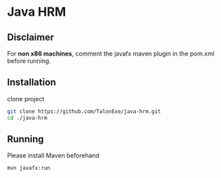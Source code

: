 
# Java HRM

## Disclaimer

For **non x86 machines**,  comment the javafx maven plugin in the pom.xml before running.

## Installation

clone project

```bash
git clone https://github.com/TalonExe/java-hrm.git
cd ./java-hrm
```
    
## Running
Please install Maven beforehand

```bash
mvn javafx:run
```
